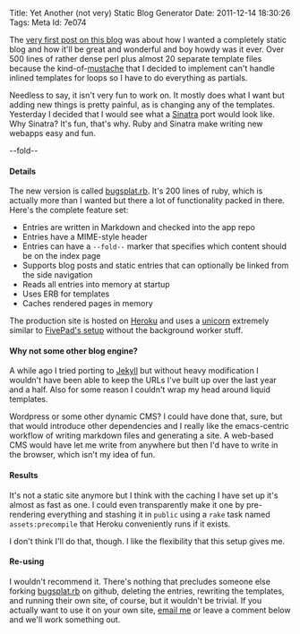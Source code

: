 Title: Yet Another (not very) Static Blog Generator
Date:  2011-12-14 18:30:26
Tags:  Meta
Id:    7e074

The [very first post on this blog][firstpost] was about how I wanted a completely static blog and how it'll be great and wonderful and boy howdy was it ever. Over 500 lines of rather dense perl plus almost 20 separate template files because the kind-of-[mustache][] that I decided to implement can't handle inlined templates for loops so I have to do everything as partials. 

Needless to say, it isn't very fun to work on. It mostly does what I want but adding new things is pretty painful, as is changing any of the templates. Yesterday I decided that I would see what a [Sinatra][] port would look like. Why Sinatra? It's fun, that's why. Ruby and Sinatra make writing new webapps easy and fun.

[firstpost]: /2010-03-28-yet-another-static-html-generator.html
[mustache]: http://mustache.github.com/
[Sinatra]: http://www.sinatrarb.com/
[bugsplat.rb]: http://github.com/peterkeen/bugsplat.rb
[Heroku]: http://www.heroku.com
[unicorn]: http://unicorn.bogomips.org/
[concurrency]: http://bugsplat.info/2011-11-27-concurrency-on-heroku-cedar.html
[Jekyll]: https://github.com/mojombo/jekyll

--fold--

#### Details

The new version is called [bugsplat.rb][]. It's 200 lines of ruby, which is actually more than I wanted but there a lot of functionality packed in there. Here's the complete feature set:

* Entries are written in Markdown and checked into the app repo
* Entries have a MIME-style header
* Entries can have a `--fold--` marker that specifies which content should be on the index page
* Supports blog posts and static entries that can optionally be linked from the side navigation
* Reads all entries into memory at startup
* Uses ERB for templates
* Caches rendered pages in memory

The production site is hosted on [Heroku][] and uses a [unicorn][] extremely similar to [FivePad's setup][concurrency] without the background worker stuff.

#### Why not some other blog engine?

A while ago I tried porting to [Jekyll][] but without heavy modification I wouldn't have been able to keep the URLs I've built up over the last year and a half. Also for some reason I couldn't wrap my head around liquid templates.

Wordpress or some other dynamic CMS? I could have done that, sure, but that would introduce other dependencies and I really like the emacs-centric workflow of writing markdown files and generating a site. A web-based CMS would have let me write from anywhere but then I'd have to write in the browser, which isn't my idea of fun.

#### Results

It's not a static site anymore but I think with the caching I have set up it's almost as fast as one. I could even transparently make it one by pre-rendering everything and stashing it in `public` using a `rake` task named `assets:precompile` that Heroku conveniently runs if it exists.

I don't think I'll do that, though. I like the flexibility that this setup gives me. 

#### Re-using

I wouldn't recommend it. There's nothing that precludes someone else forking [bugsplat.rb][] on github, deleting the entries, rewriting the templates, and running their own site, of course, but it wouldn't be trivial. If you actually want to use it on your own site, [email me](mailto:pete@bugsplat.info) or leave a comment below and we'll work something out.

